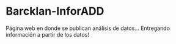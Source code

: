 # Barcklan-InforADD
Página web en donde se publican análisis de datos... Entregando información a partir de los datos!
